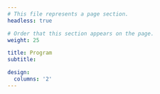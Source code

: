 ```yaml
---
# This file represents a page section.
headless: true

# Order that this section appears on the page.
weight: 25

title: Program
subtitle:

design:
  columns: '2'
---
```

